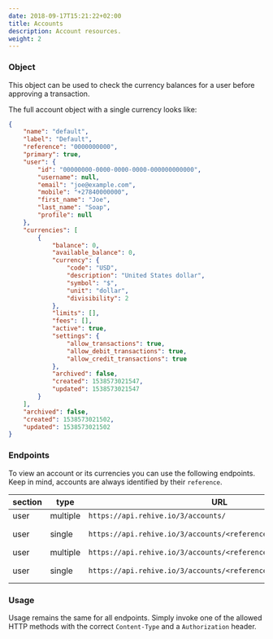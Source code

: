 ```yaml
---
date: 2018-09-17T15:21:22+02:00
title: Accounts
description: Account resources.
weight: 2
---
```


### Object

This object can be used to check the currency balances for a user before approving a transaction.

The full account object with a single currency looks like:

```json
{
    "name": "default",
    "label": "Default",
    "reference": "0000000000",
    "primary": true,
    "user": {
        "id": "00000000-0000-0000-0000-000000000000",
        "username": null,
        "email": "joe@example.com",
        "mobile": "+27840000000",
        "first_name": "Joe",
        "last_name": "Soap",
        "profile": null
    },
    "currencies": [
        {
            "balance": 0,
            "available_balance": 0,
            "currency": {
                "code": "USD",
                "description": "United States dollar",
                "symbol": "$",
                "unit": "dollar",
                "divisibility": 2
            },
            "limits": [],
            "fees": [],
            "active": true,
            "settings": {
                "allow_transactions": true,
                "allow_debit_transactions": true,
                "allow_credit_transactions": true
            },
            "archived": false,
            "created": 1538573021547,
            "updated": 1538573021547
        }
    ],
    "archived": false,
    "created": 1538573021502,
    "updated": 1538573021502
}
```

### Endpoints

To view an account or its currencies you can use the following endpoints. Keep in mind, accounts are always identified by their `reference`.

section | type| URL | methods
---|---|---|---
user | multiple | `https://api.rehive.io/3/accounts/` | `GET`, `POST`
user | single | `https://api.rehive.io/3/accounts/<reference>/` |  `GET`, `PUT`,`PATCH`
user | multiple | `https://api.rehive.io/3/accounts/<reference>/currencies/` |  `GET`, `POST`
user | single | `https://api.rehive.io/3/accounts/<reference>/currencies/<code>/` | `GET`, `PUT`,`PATCH`

### Usage

Usage remains the same for all endpoints. Simply invoke one of the allowed HTTP methods with the correct `Content-Type` and a `Authorization` header.

